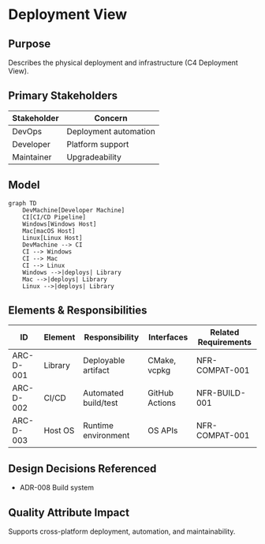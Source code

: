 # Deployment View

## Purpose
Describes the physical deployment and infrastructure (C4 Deployment View).

## Primary Stakeholders
| Stakeholder | Concern |
|-------------|---------|
| DevOps | Deployment automation |
| Developer | Platform support |
| Maintainer | Upgradeability |

## Model
```mermaid
graph TD
    DevMachine[Developer Machine]
    CI[CI/CD Pipeline]
    Windows[Windows Host]
    Mac[macOS Host]
    Linux[Linux Host]
    DevMachine --> CI
    CI --> Windows
    CI --> Mac
    CI --> Linux
    Windows -->|deploys| Library
    Mac -->|deploys| Library
    Linux -->|deploys| Library
```

## Elements & Responsibilities
| ID | Element | Responsibility | Interfaces | Related Requirements |
|----|---------|---------------|-----------|----------------------|
| ARC-D-001 | Library | Deployable artifact | CMake, vcpkg | NFR-COMPAT-001 |
| ARC-D-002 | CI/CD | Automated build/test | GitHub Actions | NFR-BUILD-001 |
| ARC-D-003 | Host OS | Runtime environment | OS APIs | NFR-COMPAT-001 |

## Design Decisions Referenced
- ADR-008 Build system

## Quality Attribute Impact
Supports cross-platform deployment, automation, and maintainability.
